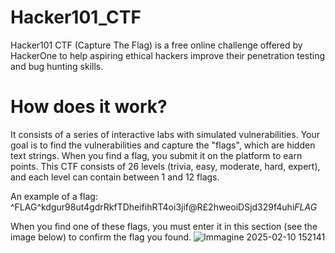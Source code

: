 # Hacker101_CTF
Hacker101 CTF (Capture The Flag) is a free online challenge offered by HackerOne to help aspiring ethical hackers improve their penetration testing and bug hunting skills.
# How does it work?
It consists of a series of interactive labs with simulated vulnerabilities.
Your goal is to find the vulnerabilities and capture the "flags", which are hidden text strings.
When you find a flag, you submit it on the platform to earn points.
This CTF consists of 26 levels (trivia, easy, moderate, hard, expert), and each level can contain between 1 and 12 flags.

An example of a flag: ^FLAG^kdgur98ut4gdrRkfTDheifihRT4oi3jif@R£2hweoiDSjd329f4uhi$FLAG$

When you find one of these flags, you must enter it in this section (see the image below) to confirm the flag you found.
![Immagine 2025-02-10 152141](https://github.com/user-attachments/assets/a07ec232-503f-4374-9c9e-5845d19c0085)
